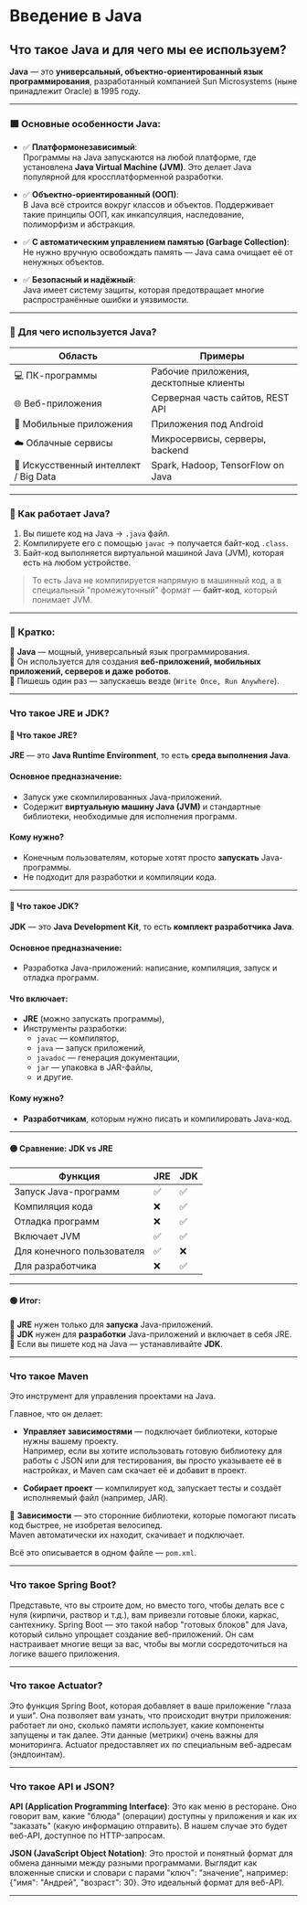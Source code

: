 # Введение в Java

## Что такое Java и для чего мы ее используем?

**Java** — это **универсальный, объектно-ориентированный язык программирования**, разработанный компанией Sun Microsystems (ныне принадлежит Oracle) в 1995 году.

---

### 🟩 Основные особенности Java:

- ✅ **Платформонезависимый**:  
  Программы на Java запускаются на любой платформе, где установлена **Java Virtual Machine (JVM)**. Это делает Java популярной для кроссплатформенной разработки.

- ✅ **Объектно-ориентированный (ООП)**:  
  В Java всё строится вокруг классов и объектов. Поддерживает такие принципы ООП, как инкапсуляция, наследование, полиморфизм и абстракция.

- ✅ **С автоматическим управлением памятью (Garbage Collection)**:  
  Не нужно вручную освобождать память — Java сама очищает её от ненужных объектов.

- ✅ **Безопасный и надёжный**:  
  Java имеет систему защиты, которая предотвращает многие распространённые ошибки и уязвимости.

---

### 🧰 Для чего используется Java?

| Область | Примеры |
|--------|---------|
| 💻 ПК-программы | Рабочие приложения, десктопные клиенты |
| 🌐 Веб-приложения | Серверная часть сайтов, REST API |
| 📱 Мобильные приложения | Приложения под Android |
| ☁️ Облачные сервисы | Микросервисы, серверы, backend |
| 🤖 Искусственный интеллект / Big Data | Spark, Hadoop, TensorFlow on Java |

---

### 🔹 Как работает Java?

1. Вы пишете код на Java → `.java` файл.
2. Компилируете его с помощью `javac` → получается байт-код `.class`.
3. Байт-код выполняется виртуальной машиной Java (JVM), которая есть на любом устройстве.

> То есть Java не компилируется напрямую в машинный код, а в специальный "промежуточный" формат — **байт-код**, который понимает JVM.

---

### 🧠 Кратко:

🔹 **Java** — мощный, универсальный язык программирования.  
🔹 Он используется для создания **веб-приложений, мобильных приложений, серверов и даже роботов**.  
🔹 Пишешь один раз — запускаешь везде (`Write Once, Run Anywhere`).

---

### Что такое JRE и JDK?

#### 🔹 Что такое **JRE**?

**JRE** — это **Java Runtime Environment**, то есть **среда выполнения Java**.

#### Основное предназначение:
- Запуск уже скомпилированных Java-приложений.
- Содержит **виртуальную машину Java (JVM)** и стандартные библиотеки, необходимые для исполнения программ.

#### Кому нужно?
- Конечным пользователям, которые хотят просто **запускать** Java-программы.
- Не подходит для разработки и компиляции кода.

---

#### 🔹 Что такое **JDK**?

**JDK** — это **Java Development Kit**, то есть **комплект разработчика Java**.

#### Основное предназначение:
- Разработка Java-приложений: написание, компиляция, запуск и отладка программ.

#### Что включает:
- **JRE** (можно запускать программы),
- Инструменты разработки:
  - `javac` — компилятор,
  - `java` — запуск приложений,
  - `javadoc` — генерация документации,
  - `jar` — упаковка в JAR-файлы,
  - и другие.

#### Кому нужно?
- **Разработчикам**, которым нужно писать и компилировать Java-код.

---

#### 🟡 Сравнение: JDK vs JRE

| Функция | **JRE** | **JDK** |
|--------|---------|---------|
| Запуск Java-программ | ✅ | ✅ |
| Компиляция кода | ❌ | ✅ |
| Отладка программ | ❌ | ✅ |
| Включает JVM | ✅ | ✅ |
| Для конечного пользователя | ✅ | ❌ |
| Для разработчика | ❌ | ✅ |

---

#### 🟢 Итог:

🔹 **JRE** нужен только для **запуска** Java-приложений.  
🔹 **JDK** нужен для **разработки** Java-приложений и включает в себя JRE.  
🔹 Если вы пишете код на Java — устанавливайте **JDK**.

---

### Что такое **Maven**

Это инструмент для управления проектами на Java.  

Главное, что он делает:

- **Управляет зависимостями** — подключает библиотеки, которые нужны вашему проекту.  
  Например, если вы хотите использовать готовую библиотеку для работы с JSON или для тестирования, вы просто указываете её в настройках, и Maven сам скачает её и добавит в проект.

- **Собирает проект** — компилирует код, запускает тесты и создаёт исполняемый файл (например, JAR).

🔹 **Зависимости** — это сторонние библиотеки, которые помогают писать код быстрее, не изобретая велосипед.  
Maven автоматически их находит, скачивает и подключает.

Всё это описывается в одном файле — `pom.xml`.

---

### Что такое Spring Boot?

Представьте, что вы строите дом, но вместо того, чтобы делать все с нуля (кирпичи, раствор и т.д.), вам привезли готовые блоки, каркас, сантехнику. Spring Boot — это такой набор "готовых блоков" для Java, который сильно упрощает создание веб-приложений. Он сам настраивает многие вещи за вас, чтобы вы могли сосредоточиться на логике вашего приложения.

---

### Что такое Actuator?

Это функция Spring Boot, которая добавляет в ваше приложение "глаза и уши". Она позволяет вам узнать, что происходит внутри приложения: работает ли оно, сколько памяти использует, какие компоненты запущены и так далее. Эти данные (метрики) очень важны для мониторинга. Actuator предоставляет их по специальным веб-адресам (эндпоинтам).

---

### Что такое API и JSON?

**API (Application Programming Interface)**: Это как меню в ресторане. Оно говорит вам, какие "блюда" (операции) доступны у приложения и как их "заказать" (какую информацию отправить). В нашем случае это будет веб-API, доступное по HTTP-запросам.

**JSON (JavaScript Object Notation)**: Это простой и понятный формат для обмена данными между разными программами. Выглядит как вложенные списки и словари с парами "ключ": "значение", например: {"имя": "Андрей", "возраст": 30}. Это идеальный формат для веб-API.

---

